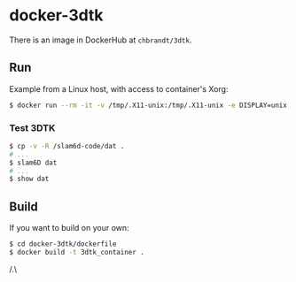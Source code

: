 # docker-3dtk

There is an image in DockerHub at `chbrandt/3dtk`.

## Run
Example from a Linux host, with access to container's Xorg:
```bash
$ docker run --rm -it -v /tmp/.X11-unix:/tmp/.X11-unix -e DISPLAY=unix:0 chbrandt/3dtk
```

### Test 3DTK
```bash
$ cp -v -R /slam6d-code/dat .
# ...
$ slam6D dat
# ...
$ show dat
```

## Build
If you want to build on your own:
```bash
$ cd docker-3dtk/dockerfile
$ docker build -t 3dtk_container .
```

/.\
